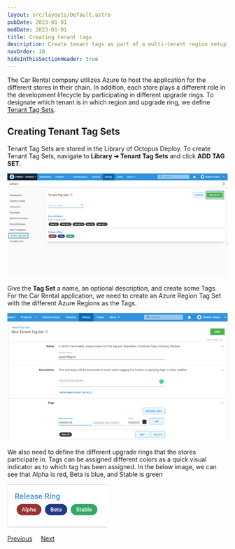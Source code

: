 ```yaml
---
layout: src/layouts/Default.astro
pubDate: 2023-01-01
modDate: 2023-01-01
title: Creating tenant tags
description: Create tenant tags as part of a multi-tenant region setup in Octopus Deploy.
navOrder: 10
hideInThisSectionHeader: true
---
```


The Car Rental company utilizes Azure to host the application for the different stores in their chain.  In addition, each store plays a different role in the development lifecycle by participating in different upgrade rings. To designate which tenant is in which region and upgrade ring, we define [Tenant Tag Sets](/docs/tenants/tenant-tags).

## Creating Tenant Tag Sets

Tenant Tag Sets are stored in the Library of Octopus Deploy.  To create Tenant Tag Sets, navigate to **Library ➜ Tenant Tag Sets** and click **ADD TAG SET**.

![](/docs/tenants/guides/multi-tenant-region/images/tenant-tagset-create.png "width=500")

Give the **Tag Set** a name, an optional description, and create some Tags.  For the Car Rental application, we need to create an Azure Region Tag Set with the different Azure Regions as the Tags.

![](/docs/tenants/guides/multi-tenant-region/images/tenant-tag-create.png "width=500")

We also need to define the different upgrade rings that the stores participate in.  Tags can be assigned different colors as a quick visual indicator as to which tag has been assigned.  In the below image, we can see that Alpha is red, Beta is blue, and Stable is green

![](/docs/tenants/guides/multi-tenant-region/images/tenant-tag-release-ring.png "width=500")

<span><a class="button btn-secondary" href="/docs/tenants/guides/multi-tenant-region/creating-new-tenants">Previous</a></span>&nbsp;&nbsp;&nbsp;&nbsp;&nbsp;<span><a class="button btn-success" href="/docs/tenants/guides/multi-tenant-region/manage-tenant-and-tenant-tags">Next</a></span>